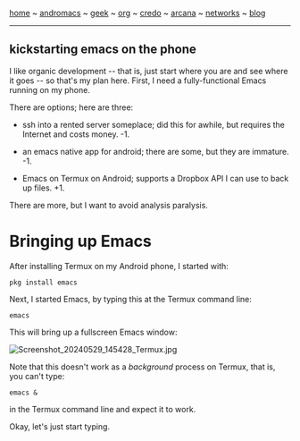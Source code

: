 [home](README.md) ~ [andromacs](andromacs.md) ~ [geek](geekcode.md) ~ [org](orgmode.md) ~ [credo](credo.md) ~ [arcana](arcana.md) ~ [networks](networking.md) ~ [blog](blogroll.md)

-----

## kickstarting emacs on the phone

I like organic development -- that is, just start where you are and see where it goes -- so that's my plan here. First, I need a fully-functional Emacs running on my phone.

There are options; here are three:

- ssh into a rented server someplace; did this for awhile, but requires the Internet and costs money. -1.

- an emacs native app for android; there are some, but they are immature. -1.

 * Emacs on Termux on Android; supports a Dropbox API I can use to back up files. +1.

There are more, but I want to avoid analysis paralysis.

# Bringing up Emacs

After installing Termux on my Android phone, I started with:

```nohighlight
pkg install emacs
```

Next, I started Emacs, by typing this at the Termux command line:

```nohighlight
emacs
```

This will bring up a fullscreen Emacs window:

![Screenshot_20240529_145428_Termux.jpg](https://github.com/billwear/billwear.github.io/assets/18288776/c910abad-987b-40a1-8353-d7788f8b5931)

Note that this doesn't work as a *background* process on Termux, that is, you can't type:

```nohighlight
emacs &
```

in the Termux command line and expect it to work.  

Okay, let's just start typing. 
